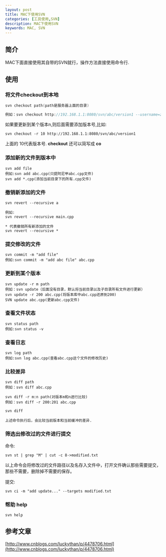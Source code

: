 ```yaml
---
layout: post
title: MAC下使用SVN
categories: [工具使用,SVN]
description: MAC下使用SVN
keywords: MAC, SVN
---
```


## 简介
MAC下面直接使用其自带的SVN就行，操作方法直接使用命令行.

## 使用

### 将文件checkout到本地

```C
svn checkout path(path是服务器上面的目录)

例如：svn checkout http://192.168.1.1:8080/svn/abc/version1 --username=zhangsan --passwrod=123
```
如果要更新到某个版本n,则后面需要添加版本号,比如:

```
svn checkout -r 10 http://192.168.1.1:8080/svn/abc/version1 

```

上面的 10代表版本号. **checkout** 还可以简写成 **co**


### 添加新的文件到版本中

```
svn add file
例如:svn add abc.cpp(只提阿尼甲abc.cpp文件)
svn add *.cpp(添加当前目录下的所有.cpp文件)
```

### 撤销新添加的文件
```
svn revert --recursive a

例如: 
svn revert --recursive main.cpp

* 代表撤销所有新添加的文件
svn revert --recursive *
```

### 提交修改的文件
```
svn commit -m "add file"
例如:svn commit -m "add abc file" abc.cpp
```

### 更新到某个版本

```
svn update -r m path
例如：svn update（后面没有目录，默认将当前目录以及子目录所有文件进行更新）
svn update -r 200 abc.cpp(将版本库中abc.cpp还原到200)
SVN update abc.cpp(更新abc.cpp文件)
```

### 查看文件状态

```
svn status path
例如:svn status -v
```

### 查看日志

```
svn log path
例如:svn log abc.cpp(查看abc.cpp这个文件的修改历史)
```

### 比较差异

```
svn diff path
例如：svn diff abc.cpp

svn diff -r m:n path(对版本m和n进行比较)
例如：svn diff -r 200:201 abc.cpp
```

```
svn diff

上述命令执行后，会比较当前版本和当前缓冲的差异.
```

### 筛选出修改过的文件进行提交

命令:
```
svn st | grep "M" | cut -c 8->modified.txt
```
以上命令会将修改过的文件路径以及名存入文件中，打开文件确认那些需要提交，那些不需要，删除掉不需要的保存。

提交:

```
svn ci -m "add update..." --targets modified.txt
```

### 帮助 help
```
svn help
```

## 参考文章

[http://www.cnblogs.com/luckythan/p/4478706.html](http://www.cnblogs.com/luckythan/p/4478706.html)
